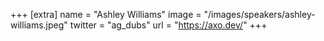 +++
[extra]
  name = "Ashley Williams"
  image = "/images/speakers/ashley-williams.jpeg"
  twitter = "ag_dubs"
  url = "https://axo.dev/"
+++
